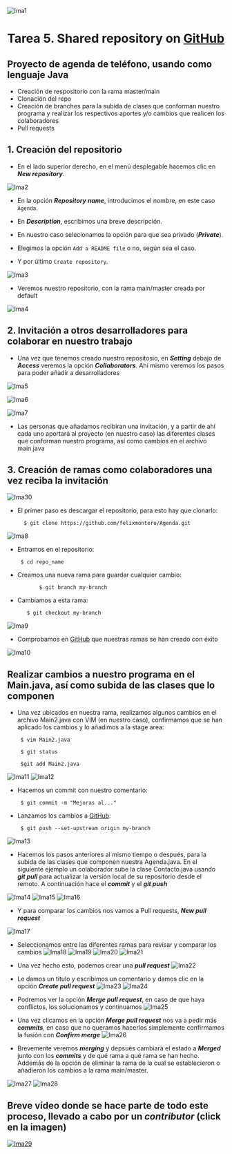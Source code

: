 ![Ima1](1.jpg) 
# Tarea 5. Shared repository on [GitHub](https://github.com)

## Proyecto de agenda de teléfono, usando como lenguaje Java

* Creación de respositorio con la rama master/main
* Clonación del repo
* Creación de branches para la subida de clases que conforman nuestro programa y realizar los respectivos aportes y/o cambios que realicen los colaboradores
* Pull requests

## 1. Creación del repositorio

* En el lado superior derecho, en el menú desplegable hacemos clic en ***New repository***.

![Ima2](2.png)

* En la opción ***Repository name***, introducimos el nombre, en este caso  `Agenda`.

* En ***Description***, escribimos una breve descripción.
* En nuestro caso selecionamos la opción para que sea privado (***Private***).
* Elegimos la opción `Add a README file` o no, según sea el caso.
* Y por último `Create repository`.

![Ima3](3.png)

* Veremos nuestro repositorio, con la rama main/master creada por default

![Ima4](4.png)

## 2. Invitación a otros desarrolladores para colaborar en nuestro trabajo

* Una vez que tenemos creado nuestro repositosio, en ***Setting*** debajo de ***Access*** veremos la opción ***Collaborators***. Ahí mismo veremos los pasos para poder añadir a desarrolladores

![Ima5](5.png)

![Ima6](6.png)

![Ima7](7.png)

* Las personas que añadamos recibiran una invitación, y a partir de ahí cada uno aportará al proyecto (en nuestro caso) las diferentes clases que conforman nuestro programa, así como cambios en el archivo main.java

## 3. Creación de ramas como colaboradores una vez reciba la invitación

![Ima30](30.png)


* El primer paso es descargar el repositorio, para esto hay que clonarlo:

        $ git clone https://github.com/felixmontero/Agenda.git

![Ima8](8.png)

 * Entramos en el repositorio:
      
        $ cd repo_name

 * Creamos una nueva rama para guardar cualquier cambio:
     
              $ git branch my-branch

* Cambiamos a esta rama:

         $ git checkout my-branch
![Ima9](9.png)

* Comprobamos en [GitHub](https://github.com) que nuestras ramas se han creado con éxito

![Ima10](10.png)

## Realizar cambios a nuestro programa en el Main.java, así como subida de las clases que lo componen

* Una vez ubicados en nuestra rama, realizamos algunos cambios en el archivo Main2.java con VIM (en nuestro caso), confirmamos que se han aplicado los cambios y lo añadimos a la stage area:
                
       $ vim Main2.java

       $ git status

       $git add Main2.java 

![Ima11](11.png)
![Ima12](12.png)


* Hacemos un commit con nuestro comentario:

       $ git commit -m "Mejoras al..."


* Lanzamos los cambios a [GitHub](https://github.com):

       $ git push --set-upstream origin my-branch

![Ima13](13.png)

* Hacemos los pasos anteriores al mismo tiempo o después, para la subida de las clases que componen nuestra Agenda.java. En el siguiente ejemplo un colaborador sube la clase Contacto.java usando ***git pull*** para actualizar la versión local de su repositorio desde el remoto. A continuación hace el ***commit*** y el ***git push***

![Ima14](14.png)
![Ima15](15.png)
![Ima16](16.png)

* Y para comparar los cambios nos vamos a Pull requests, ***New pull request***

![Ima17](17.png)

* Seleccionamos entre las diferentes ramas para revisar y comparar los cambios 
![Ima18](18.png)
![Ima19](19.png)
![Ima20](20.png)
![Ima21](21.png)

* Una vez hecho esto, podemos crear una ***pull request***
![Ima22](22.png)

* Le damos un título y escribimos un comentario y damos clic en la opción ***Create pull request***
![Ima23](23.png)
![Ima24](24.png)

* Podremos ver la opción ***Merge pull request***, en caso de que haya conflictos, los solucionamos y continuamos
![Ima25](25.png)

* Una vez clicamos en la opción ***Merge pull request*** nos va a pedir más ***commits***, en caso que no queramos hacerlos simplemente confirmamos la fusión con ***Confirm merge*** 
![Ima26](26.png)

* Brevemente veremos ***merging*** y depsués cambiará el estado a ***Merged*** junto con los ***commits*** y de qué rama a qué rama se han hecho. Addemás de la opción de eliminar la rama de la cual se establecieron o añadieron los cambios a la rama main/master.

![Ima27](27.png)
![Ima28](28.png)


## Breve vídeo donde se hace parte de todo este proceso, llevado a cabo por un ***contributor*** (click en la imagen)

[![Ima29](29.png)](V1.mp4)
